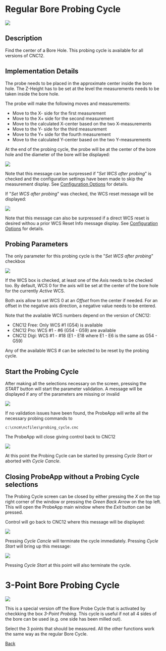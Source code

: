 # Regular Bore Probing Cycle

![](/images/pa006.PNG)

## Description
Find the center of a Bore Hole. This probing cycle is available for all versions of CNC12.

## Implementation Details
The probe needs to be placed in the approximate center inside the bore hole.
The Z-Height has to be set at the level the measurements needs to be taken inside the bore hole.

The probe will make the following moves and measurements:

* Move to the X- side for the first measurement
* Move to the X+ side for the second measurement
* Move to the calculated X-center based on the two X-measurements
* Move to the Y- side for the third measurement
* Move to the Y+ side for the fourth measurement
* Move to the calculated Y-center based on the two Y-measurements

At the end of the probing cycle, the probe will be at the center of the bore hole and the diameter of the bore will be displayed:

![](/images/pa020.PNG)

Note that this message can be surpressed if "*Set WCS after probing*" is checked and the configuration settings have been made to skip the measurement display.
See [Configuration Options](configuration.md) for details.

If "*Set WCS after probing*" was checked, the WCS reset message will be displayed:

![](/images/pa021.PNG)

Note that this message can also be surpressed if a direct WCS reset is desired withou a prior WCS Reset Info message display.
See [Configuration Options](configuration.md) for details.

## Probing Parameters
The only parameter for this probing cycle is the "*Set WCS after probing*" checkbox

![](/images/pa022.PNG)

If the WCS box is checked, at least one of the Axis needs to be checked too. 
By default, WCS 0 for the axis will be set at the center of the bore hole for the currently *Active* WCS.

Both axis allow to set WCS 0 at an *Offset* from the center if needed. For an offset in the negative axis direction, a negative value needs to be entered.

Note that the available WCS numbers depend on the version of CNC12:

* CNC12 Free: Only WCS #1 (G54) is available
* CNC12 Pro: WCS #1 - #6 (G54 - G59) are available
* CNC12 Digi: WCS #1 - #18 (E1 - E18 where E1 - E6 is the same as G54 - G59)

Any of the available WCS # can be selected to be reset by the probing cycle.

## Start the Probing Cycle
After making all the selections necessary on the screen, pressing the *START* button will start the parameter validation.
A message will be displayed if any of the parameters are missing or invalid

![](/images/pa023.PNG)

If no validation issues have been found, the ProbeApp will write all the necessary probing commands to
```
c:\cncm\ncfiles\probing_cycle.cnc
```
The ProbeApp will close giving control back to CNC12

![](/images/pa024.PNG)

At this point the Probing Cycle can be started by pressing *Cycle Start* or aborted with *Cycle Cancle*.

## Closing ProbeApp without a Probing Cycle selections
The Probing Cycle screen can be closed by either pressing the *X* on the top right corner of the window or pressing the *Green Back Arrow* on the top left.
This will open the ProbeApp main window where the *Exit* button can be pressed.

Control will go back to CNC12 where this message will be displayed:

![](/images/pa024.PNG)

Pressing *Cycle Cancle* will terminate the cycle immediately. Pressing *Cycle Start* will bring up this message:

![](/images/pa025.PNG)

Pressing *Cycle Start* at this point will also terminate the cycle.

# 3-Point Bore Probing Cycle

![](/images/pa006a.PNG)

This is a special version off the Bore Probe Cycle that is activated by checkking the box *3-Point Probing*.
This cycle is useful if not all 4 sides of the bore can be used (e.g. one side has been milled out).

Select the 3 points that should be measured. All the other functions work the same way as the regular Bore Cycle.



[Back](index.md)


